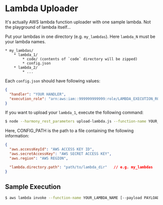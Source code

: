 
# Lambda Uploader

It's actually AWS lambda function uploader with one sample lambda. Not the playground of lambda itself...

Put your lambdas in one directory (e.g. `my_lambdas`). Here `lambda_N` must be your lambda names.

```
* my_lambdas/
    * lambda_1/
        * code/ (contents of `code` directory will be zipped)
        * config.json
    * lambda_2/
        * ...
```

Each `config.json` should have following values:

```json
{
  "handler": "YOUR HANDLER",
  "execution_role": "arn:aws:iam::999999999999:role/LAMBDA_EXECUTION_ROLE_NAME"
}
```

If you want to upload your `lambda_1`, execute the following command:

```sh
$ node --harmony_rest_parameters upload-lambda.js --function-name YOUR_LAMBDA_NAME --config CONFIG_PATH
```

Here, CONFIG_PATH is the path to a file containing the following information:

```json
{
  "aws.accessKeyId": "AWS ACCESS KEY ID",
  "aws.secretAccessKey": "AWS SECRET ACCESS KEY",
  "aws.region": "AWS REGION",

  "lambda.directory.path": "path/to/lambda_dir"   // e.g. my_lambdas
}
```

## Sample Execution

```sh
$ aws lambda invoke --function-name YOUR_LAMBDA_NAME [--payload PAYLOAD] [--profile AWS_PROFILE_NAME] /dev/stdout
```
